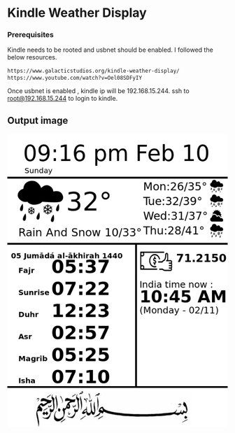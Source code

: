 # Kindle Weather Display

### Prerequisites
Kindle needs to be rooted and usbnet should be enabled. I followed the below resources.
```
https://www.galacticstudios.org/kindle-weather-display/
https://www.youtube.com/watch?v=Oel08SDFyIY
```
Once usbnet is enabled , kindle ip will be 192.168.15.244. ssh to root@192.168.15.244 to login to kindle.



## Output image 

![alt text](https://github.com/rmazumder/kindledisplay/blob/master/weather-script-output-tme.png)


